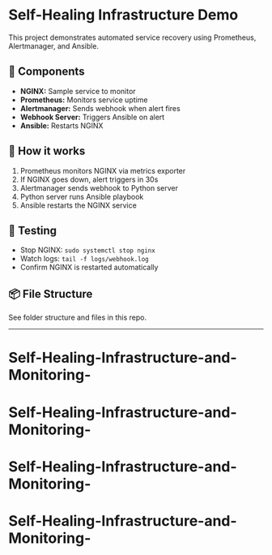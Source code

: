 # Self-Healing Infrastructure Demo

This project demonstrates automated service recovery using Prometheus, Alertmanager, and Ansible.

## 🔧 Components

- **NGINX:** Sample service to monitor
- **Prometheus:** Monitors service uptime
- **Alertmanager:** Sends webhook when alert fires
- **Webhook Server:** Triggers Ansible on alert
- **Ansible:** Restarts NGINX

## 🚀 How it works

1. Prometheus monitors NGINX via metrics exporter
2. If NGINX goes down, alert triggers in 30s
3. Alertmanager sends webhook to Python server
4. Python server runs Ansible playbook
5. Ansible restarts the NGINX service

## 🧪 Testing

- Stop NGINX: `sudo systemctl stop nginx`
- Watch logs: `tail -f logs/webhook.log`
- Confirm NGINX is restarted automatically

## 📦 File Structure

See folder structure and files in this repo.

---
# Self-Healing-Infrastructure-and-Monitoring-
# Self-Healing-Infrastructure-and-Monitoring-
# Self-Healing-Infrastructure-and-Monitoring-
# Self-Healing-Infrastructure-and-Monitoring-
